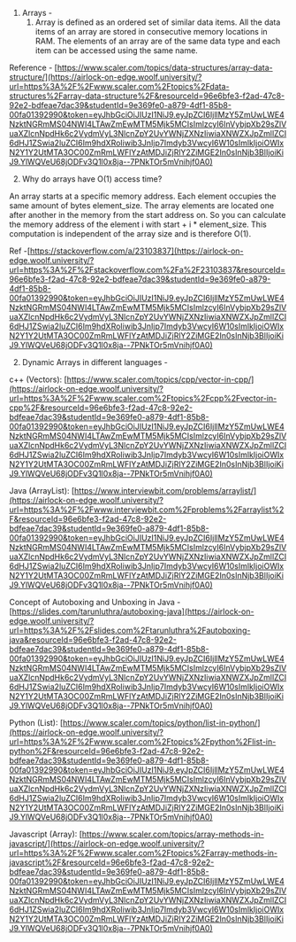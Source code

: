 1. Arrays -
   1. Array is defined as an ordered set of similar data items. All the data items of an array are stored in consecutive memory locations in RAM. The elements of an array are of the same data type and each item can be accessed using the same name.

Reference - [https://www.scaler.com/topics/data-structures/array-data-structure/](https://airlock-on-edge.woolf.university/?url=https%3A%2F%2Fwww.scaler.com%2Ftopics%2Fdata-structures%2Farray-data-structure%2F&resourceId=96e6bfe3-f2ad-47c8-92e2-bdfeae7dac39&studentId=9e369fe0-a879-4df1-85b8-00fa01392990&token=eyJhbGciOiJIUzI1NiJ9.eyJpZCI6IjllMzY5ZmUwLWE4NzktNGRmMS04NWI4LTAwZmEwMTM5Mjk5MCIsImlzcyI6InVybjpXb29sZlVuaXZlcnNpdHk6c2VydmVyL3NlcnZpY2UvYWNjZXNzIiwiaXNWZXJpZmllZCI6dHJ1ZSwia2luZCI6Im9hdXRoIiwib3JnIjp7Imdyb3VwcyI6W10sImlkIjoiOWIxN2Y1Y2UtMTA3OC00ZmRmLWFlYzAtMDJiZjRlY2ZiMGE2In0sInNjb3BlIjoiKiJ9.YlWQVeU68jODFv3Q1l0x8ja--7PNkTOr5mVnihjf0A0)

2. Why do arrays have O(1) access time?

An array starts at a specific memory address. Each element occupies the same amount of bytes element_size. The array elements are located one after another in the memory from the start address on. So you can calculate the memory address of the element i with start + i \* element_size. This computation is independent of the array size and is therefore O(1).

Ref -[https://stackoverflow.com/a/23103837](https://airlock-on-edge.woolf.university/?url=https%3A%2F%2Fstackoverflow.com%2Fa%2F23103837&resourceId=96e6bfe3-f2ad-47c8-92e2-bdfeae7dac39&studentId=9e369fe0-a879-4df1-85b8-00fa01392990&token=eyJhbGciOiJIUzI1NiJ9.eyJpZCI6IjllMzY5ZmUwLWE4NzktNGRmMS04NWI4LTAwZmEwMTM5Mjk5MCIsImlzcyI6InVybjpXb29sZlVuaXZlcnNpdHk6c2VydmVyL3NlcnZpY2UvYWNjZXNzIiwiaXNWZXJpZmllZCI6dHJ1ZSwia2luZCI6Im9hdXRoIiwib3JnIjp7Imdyb3VwcyI6W10sImlkIjoiOWIxN2Y1Y2UtMTA3OC00ZmRmLWFlYzAtMDJiZjRlY2ZiMGE2In0sInNjb3BlIjoiKiJ9.YlWQVeU68jODFv3Q1l0x8ja--7PNkTOr5mVnihjf0A0)

2. Dynamic Arrays in different languages -

c++ (Vectors): [https://www.scaler.com/topics/cpp/vector-in-cpp/](https://airlock-on-edge.woolf.university/?url=https%3A%2F%2Fwww.scaler.com%2Ftopics%2Fcpp%2Fvector-in-cpp%2F&resourceId=96e6bfe3-f2ad-47c8-92e2-bdfeae7dac39&studentId=9e369fe0-a879-4df1-85b8-00fa01392990&token=eyJhbGciOiJIUzI1NiJ9.eyJpZCI6IjllMzY5ZmUwLWE4NzktNGRmMS04NWI4LTAwZmEwMTM5Mjk5MCIsImlzcyI6InVybjpXb29sZlVuaXZlcnNpdHk6c2VydmVyL3NlcnZpY2UvYWNjZXNzIiwiaXNWZXJpZmllZCI6dHJ1ZSwia2luZCI6Im9hdXRoIiwib3JnIjp7Imdyb3VwcyI6W10sImlkIjoiOWIxN2Y1Y2UtMTA3OC00ZmRmLWFlYzAtMDJiZjRlY2ZiMGE2In0sInNjb3BlIjoiKiJ9.YlWQVeU68jODFv3Q1l0x8ja--7PNkTOr5mVnihjf0A0)

Java (ArrayList): [https://www.interviewbit.com/problems/arraylist/](https://airlock-on-edge.woolf.university/?url=https%3A%2F%2Fwww.interviewbit.com%2Fproblems%2Farraylist%2F&resourceId=96e6bfe3-f2ad-47c8-92e2-bdfeae7dac39&studentId=9e369fe0-a879-4df1-85b8-00fa01392990&token=eyJhbGciOiJIUzI1NiJ9.eyJpZCI6IjllMzY5ZmUwLWE4NzktNGRmMS04NWI4LTAwZmEwMTM5Mjk5MCIsImlzcyI6InVybjpXb29sZlVuaXZlcnNpdHk6c2VydmVyL3NlcnZpY2UvYWNjZXNzIiwiaXNWZXJpZmllZCI6dHJ1ZSwia2luZCI6Im9hdXRoIiwib3JnIjp7Imdyb3VwcyI6W10sImlkIjoiOWIxN2Y1Y2UtMTA3OC00ZmRmLWFlYzAtMDJiZjRlY2ZiMGE2In0sInNjb3BlIjoiKiJ9.YlWQVeU68jODFv3Q1l0x8ja--7PNkTOr5mVnihjf0A0)

Concept of Autoboxing and Unboxing in Java - [https://slides.com/tarunluthra/autoboxing-java](https://airlock-on-edge.woolf.university/?url=https%3A%2F%2Fslides.com%2Ftarunluthra%2Fautoboxing-java&resourceId=96e6bfe3-f2ad-47c8-92e2-bdfeae7dac39&studentId=9e369fe0-a879-4df1-85b8-00fa01392990&token=eyJhbGciOiJIUzI1NiJ9.eyJpZCI6IjllMzY5ZmUwLWE4NzktNGRmMS04NWI4LTAwZmEwMTM5Mjk5MCIsImlzcyI6InVybjpXb29sZlVuaXZlcnNpdHk6c2VydmVyL3NlcnZpY2UvYWNjZXNzIiwiaXNWZXJpZmllZCI6dHJ1ZSwia2luZCI6Im9hdXRoIiwib3JnIjp7Imdyb3VwcyI6W10sImlkIjoiOWIxN2Y1Y2UtMTA3OC00ZmRmLWFlYzAtMDJiZjRlY2ZiMGE2In0sInNjb3BlIjoiKiJ9.YlWQVeU68jODFv3Q1l0x8ja--7PNkTOr5mVnihjf0A0)

Python (List): [https://www.scaler.com/topics/python/list-in-python/](https://airlock-on-edge.woolf.university/?url=https%3A%2F%2Fwww.scaler.com%2Ftopics%2Fpython%2Flist-in-python%2F&resourceId=96e6bfe3-f2ad-47c8-92e2-bdfeae7dac39&studentId=9e369fe0-a879-4df1-85b8-00fa01392990&token=eyJhbGciOiJIUzI1NiJ9.eyJpZCI6IjllMzY5ZmUwLWE4NzktNGRmMS04NWI4LTAwZmEwMTM5Mjk5MCIsImlzcyI6InVybjpXb29sZlVuaXZlcnNpdHk6c2VydmVyL3NlcnZpY2UvYWNjZXNzIiwiaXNWZXJpZmllZCI6dHJ1ZSwia2luZCI6Im9hdXRoIiwib3JnIjp7Imdyb3VwcyI6W10sImlkIjoiOWIxN2Y1Y2UtMTA3OC00ZmRmLWFlYzAtMDJiZjRlY2ZiMGE2In0sInNjb3BlIjoiKiJ9.YlWQVeU68jODFv3Q1l0x8ja--7PNkTOr5mVnihjf0A0)

Javascript (Array): [https://www.scaler.com/topics/array-methods-in-javascript/](https://airlock-on-edge.woolf.university/?url=https%3A%2F%2Fwww.scaler.com%2Ftopics%2Farray-methods-in-javascript%2F&resourceId=96e6bfe3-f2ad-47c8-92e2-bdfeae7dac39&studentId=9e369fe0-a879-4df1-85b8-00fa01392990&token=eyJhbGciOiJIUzI1NiJ9.eyJpZCI6IjllMzY5ZmUwLWE4NzktNGRmMS04NWI4LTAwZmEwMTM5Mjk5MCIsImlzcyI6InVybjpXb29sZlVuaXZlcnNpdHk6c2VydmVyL3NlcnZpY2UvYWNjZXNzIiwiaXNWZXJpZmllZCI6dHJ1ZSwia2luZCI6Im9hdXRoIiwib3JnIjp7Imdyb3VwcyI6W10sImlkIjoiOWIxN2Y1Y2UtMTA3OC00ZmRmLWFlYzAtMDJiZjRlY2ZiMGE2In0sInNjb3BlIjoiKiJ9.YlWQVeU68jODFv3Q1l0x8ja--7PNkTOr5mVnihjf0A0)
